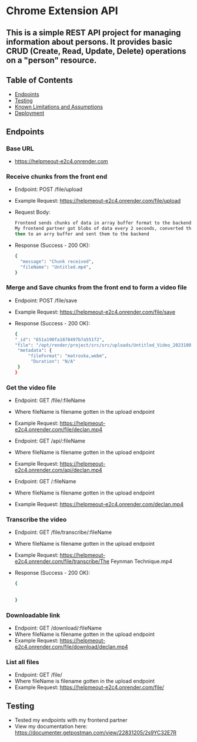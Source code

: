# Chrome Extension API

## This is a simple REST API project for managing information about persons. It provides basic CRUD (Create, Read, Update, Delete) operations on a "person" resource.

## Table of Contents

- [Endpoints](#endpoints)
- [Testing](#testing)
- [Known Limitations and Assumptions](#known-limitations-and-assumptions)
- [Deployment](#deployment)

## Endpoints

### Base URL

- https://helpmeout-e2c4.onrender.com

### Receive chunks from the front end

- Endpoint: POST /file/upload
- Example Request: https://helpmeout-e2c4.onrender.com/file/upload
- Request Body:

  ```bash
  Frontend sends chunks of data in array buffer format to the backend
  My frontend partner got blobs of data every 2 seconds, converted them to base64
  then to an arry buffer and sent them to the backend
  ```
- Response (Success - 200 OK):

  ```bash
  {
    "message": "Chunk received",
    "fileName": "Untitled.mp4",
  }


### Merge and Save chunks from the front end to form a video file

- Endpoint: POST /file/save
- Example Request: https://helpmeout-e2c4.onrender.com/file/save
- Response (Success - 200 OK):

  ```bash
  {
  "_id": "651a190fa1878497b7a551f2",
  "file": "/opt/render/project/src/src/uploads/Untitled_Video_20231002.mp4",
   "metadata": {
       "fileFormat": "matroska,webm",
        "Duration": "N/A"
   }
  }
  ```

### Get the video file

- Endpoint: GET /file/:fileName
- Where fileName is filename gotten in the upload endpoint
- Example Request: https://helpmeout-e2c4.onrender.com/file/declan.mp4

- Endpoint: GET /api/:fileName
- Where fileName is filename gotten in the upload endpoint
- Example Request: https://helpmeout-e2c4.onrender.com/api/declan.mp4

- Endpoint: GET /:fileName
- Where fileName is filename gotten in the upload endpoint
- Example Request: https://helpmeout-e2c4.onrender.com/declan.mp4

### Transcribe the video

- Endpoint: GET /file/transcribe/:fileName
- Where fileName is filename gotten in the upload endpoint
- Example Request: https://helpmeout-e2c4.onrender.com/file/transcribe/The Feynman Technique.mp4

- Response (Success - 200 OK):

  ```bash
  {
    
   
  }


### Downloadable link 

- Endpoint: GET /download/:fileName
- Where fileName is filename gotten in the upload endpoint
- Example Request: https://helpmeout-e2c4.onrender.com/file/download/declan.mp4

### List all files

- Endpoint: GET /file/
- Where fileName is filename gotten in the upload endpoint
- Example Request: https://helpmeout-e2c4.onrender.com/file/





## Testing

- Tested my endpoints with my frontend partner
- View my documentation here: https://documenter.getpostman.com/view/22831205/2s9YC32E7R


